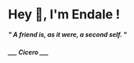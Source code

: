 <h1 title="head"> Hey 👋, I'm Endale !</h1>

**<h5><i>" A friend is, as it were, a second self. "</i></h5>**

*<b>___ Cicero ___</b>*
